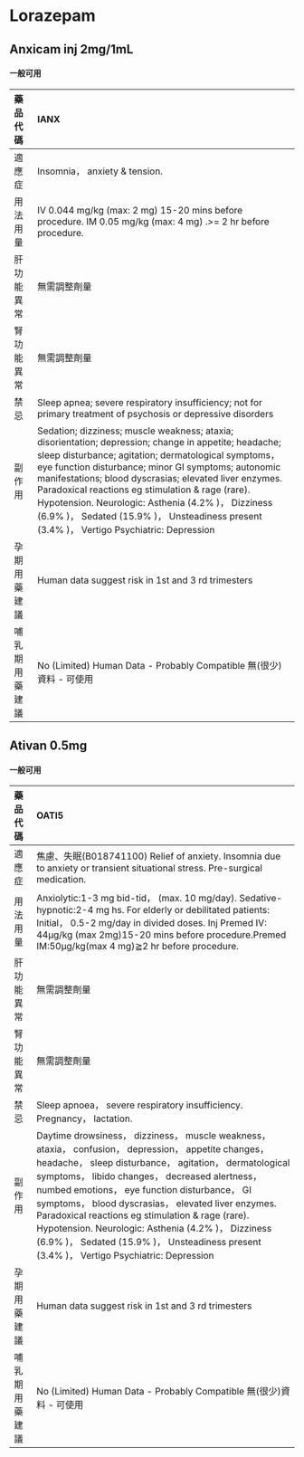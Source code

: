 # Lorazepam

## Anxicam inj 2mg/1mL

#### 一般可用

| 藥品代碼       | IANX                                                                                                                                                                                                                                                                                                                                                                                                                                                                                   |
|:---------------|:---------------------------------------------------------------------------------------------------------------------------------------------------------------------------------------------------------------------------------------------------------------------------------------------------------------------------------------------------------------------------------------------------------------------------------------------------------------------------------------|
| 適應症         | Insomnia， anxiety & tension.                                                                                                                                                                                                                                                                                                                                                                                                                                                          |
| 用法用量       | IV 0.044 mg/kg (max: 2 mg) 15-20 mins before procedure. IM 0.05 mg/kg (max: 4 mg) .>= 2 hr before procedure.                                                                                                                                                                                                                                                                                                                                                                           |
| 肝功能異常     | 無需調整劑量                                                                                                                                                                                                                                                                                                                                                                                                                                                                           |
| 腎功能異常     | 無需調整劑量                                                                                                                                                                                                                                                                                                                                                                                                                                                                           |
| 禁忌           | Sleep apnea; severe respiratory insufficiency; not for primary treatment of psychosis or depressive disorders                                                                                                                                                                                                                                                                                                                                                                          |
| 副作用         | Sedation; dizziness; muscle weakness; ataxia; disorientation; depression; change in appetite; headache; sleep disturbance; agitation; dermatological symptoms， eye function disturbance; minor GI symptoms; autonomic manifestations; blood dyscrasias; elevated liver enzymes. Paradoxical reactions eg stimulation & rage (rare). Hypotension. Neurologic: Asthenia (4.2% )， Dizziness (6.9% )， Sedated (15.9% )， Unsteadiness present (3.4% )， Vertigo Psychiatric: Depression |
| 孕期用藥建議   | Human data suggest risk in 1st and 3 rd trimesters                                                                                                                                                                                                                                                                                                                                                                                                                                     |
| 哺乳期用藥建議 | No (Limited) Human Data - Probably Compatible 無(很少)資料 - 可使用                                                                                                                                                                                                                                                                                                                                                                                                                    |

## Ativan 0.5mg

#### 一般可用

| 藥品代碼       | OATI5                                                                                                                                                                                                                                                                                                                                                                                                                                                                                                                           |
|:---------------|:--------------------------------------------------------------------------------------------------------------------------------------------------------------------------------------------------------------------------------------------------------------------------------------------------------------------------------------------------------------------------------------------------------------------------------------------------------------------------------------------------------------------------------|
| 適應症         | 焦慮、失眠(B018741100) Relief of anxiety. Insomnia due to anxiety or transient situational stress. Pre-surgical medication.                                                                                                                                                                                                                                                                                                                                                                                                     |
| 用法用量       | Anxiolytic:1-3 mg bid-tid， (max. 10 mg/day). Sedative-hypnotic:2-4 mg hs. For elderly or debilitated patients: Initial， 0.5-2 mg/day in divided doses. Inj Premed IV: 44μg/kg (max 2mg)15-20 mins before procedure.Premed IM:50μg/kg(max 4 mg)≧2 hr before procedure.                                                                                                                                                                                                                                                         |
| 肝功能異常     | 無需調整劑量                                                                                                                                                                                                                                                                                                                                                                                                                                                                                                                    |
| 腎功能異常     | 無需調整劑量                                                                                                                                                                                                                                                                                                                                                                                                                                                                                                                    |
| 禁忌           | Sleep apnoea， severe respiratory insufficiency. Pregnancy， lactation.                                                                                                                                                                                                                                                                                                                                                                                                                                                         |
| 副作用         | Daytime drowsiness， dizziness， muscle weakness， ataxia， confusion， depression， appetite changes， headache， sleep disturbance， agitation， dermatological symptoms， libido changes， decreased alertness， numbed emotions， eye function disturbance， GI symptoms， blood dyscrasias， elevated liver enzymes. Paradoxical reactions eg stimulation & rage (rare). Hypotension. Neurologic: Asthenia (4.2% )， Dizziness (6.9% )， Sedated (15.9% )， Unsteadiness present (3.4% )， Vertigo Psychiatric: Depression |
| 孕期用藥建議   | Human data suggest risk in 1st and 3 rd trimesters                                                                                                                                                                                                                                                                                                                                                                                                                                                                              |
| 哺乳期用藥建議 | No (Limited) Human Data - Probably Compatible 無(很少)資料 - 可使用                                                                                                                                                                                                                                                                                                                                                                                                                                                             |

